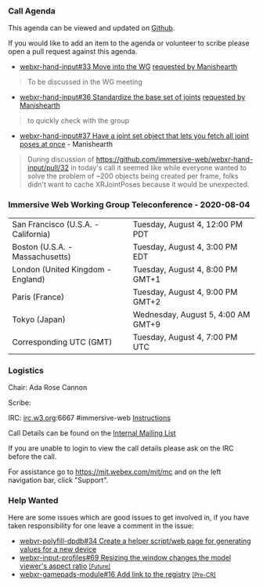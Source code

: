### Call Agenda

This agenda can be viewed and updated on [Github](https://github.com/immersive-web/administrivia/blob/master/meetings/wg/2020-08-04-Immersive_Web_Working_Group_Teleconference-agenda.md).

If you would like to add an item to the agenda or volunteer to scribe please open a pull request against this agenda.

* [webxr-hand-input#33 Move into the WG](https://github.com/immersive-web/webxr-hand-input/issues/33) [requested by Manishearth](https://github.com/immersive-web/webxr-hand-input/issues/33#issuecomment-665240428)
> To be discussed in the WG meeting

* [webxr-hand-input#36 Standardize the base set of joints](https://github.com/immersive-web/webxr-hand-input/issues/36) [requested by Manishearth](https://github.com/immersive-web/webxr-hand-input/issues/36#issuecomment-666470539)
> to quickly check with the group

* [webxr-hand-input#37 Have a joint set object that lets you fetch all joint poses at once](https://github.com/immersive-web/webxr-hand-input/issues/37) - Manishearth
> During discussion of https://github.com/immersive-web/webxr-hand-input/pull/32 in today's call it seemed like while everyone wanted to solve the problem of ~200 objects being created per frame, folks didn't want to cache XRJointPoses because it would be unexpected.
 >

### Immersive Web Working Group Teleconference - 2020-08-04

<table>
<tr><td> San Francisco (U.S.A. - California) <td> Tuesday, August 4, 12:00 PM PDT
<tr><td> Boston (U.S.A. - Massachusetts) <td> Tuesday, August 4, 3:00 PM EDT
<tr><td> London (United Kingdom - England) <td> Tuesday, August 4, 8:00 PM GMT+1
<tr><td> Paris (France) <td> Tuesday, August 4, 9:00 PM GMT+2
<tr><td> Tokyo (Japan) <td> Wednesday, August 5, 4:00 AM GMT+9
<tr><td> Corresponding UTC (GMT) <td> Tuesday, August 4, 7:00 PM UTC
</table>

### Logistics

Chair: Ada Rose Cannon

Scribe:

IRC: [irc.w3.org](http://irc.w3.org/):6667 #immersive-web [Instructions](https://github.com/immersive-web/administrivia/blob/master/IRC.md)

Call Details can be found on the [Internal Mailing List](https://lists.w3.org/Archives/Member/internal-immersive-web/2019Feb/0002.html)

If you are unable to login to view the call details please ask on the IRC before the call.

For assistance go to https://mit.webex.com/mit/mc  and on the left navigation bar, click "Support".

### Help Wanted

Here are some issues which are good issues to get involved in, if you have taken responsibility for one leave a comment in the issue:

- [webvr-polyfill-dpdb#34 Create a helper script/web page for generating values for a new device](https://github.com/immersive-web/webvr-polyfill-dpdb/issues/34)
- [webxr-input-profiles#69 Resizing the window changes the model viewer's aspect ratio](https://github.com/immersive-web/webxr-input-profiles/issues/69) [<small>[Future]</small>](https://api.github.com/repos/immersive-web/webxr-input-profiles/milestones/4)
- [webxr-gamepads-module#16 Add link to the registry](https://github.com/immersive-web/webxr-gamepads-module/issues/16) [<small>[Pre-CR]</small>](https://api.github.com/repos/immersive-web/webxr-gamepads-module/milestones/1)
